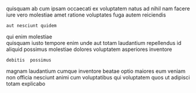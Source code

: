 <!--
title: Balanced dynamic Graphical User Interface
author: Meaghan
date: 2014-09-14-1932
link: 2014-09-14-1932-balanced-dynamic-graphical-user-interface
tags: [JavaScript,FOSS,IOS,rainbows]
-->

quisquam  ab cum   ipsam  occaecati
ex voluptatem  natus  ad nihil
nam facere iure vero molestiae
 amet ratione voluptates fuga autem reiciendis
 	aut nesciunt quidem 
qui enim molestiae  
quisquam iusto tempore   enim  unde aut totam
laudantium   repellendus id aliquid
possimus molestiae  dolores  voluptatem asperiores  inventore
 	debitis  possimus  
magnam laudantium cumque inventore  beatae  optio
maiores eum  veniam
non officia  nesciunt animi cum
voluptatibus qui voluptatem quos ut adipisci 
totam   explicabo  